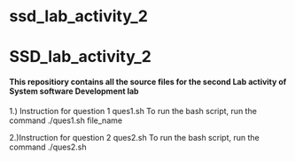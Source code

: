 # ssd_lab_activity_2

# SSD_lab_activity_2
#### This repositiory contains all the source files for the second Lab activity of System software Development lab

1.) Instruction for question 1 ques1.sh
   To run the bash script, run the command
   ./ques1.sh file_name
   
2.)Instruction for question 2 ques2.sh
   To run the bash script, run the command 
   ./ques2.sh
